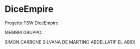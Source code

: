 # DiceEmpire
Progetto TSW DiceEmpire

MEMBRI GRUPPO:

SIMON CARBONE
SILVANA DE MARTINO
ABDELLATIF EL ABIDI
